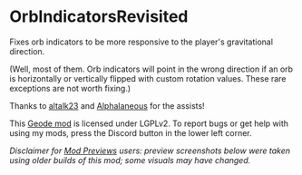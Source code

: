 # OrbIndicatorsRevisited
Fixes orb indicators to be more responsive to the player's gravitational direction.

(Well, most of them. Orb indicators will point in the wrong direction if an orb is horizontally or vertically flipped with custom rotation values. These rare exceptions are not worth fixing.)

Thanks to [altalk23](https://github.com/altalk23) and [Alphalaneous](https://github.com/Alphalaneous) for the assists!

This [Geode mod](https://geode-sdk.org) is licensed under LGPLv2. To report bugs or get help with using my mods, press the Discord button in the lower left corner.

*Disclaimer for [Mod Previews](mod:alphalaneous.mod_previews) users: preview screenshots below were taken using older builds of this mod; some visuals may have changed.*